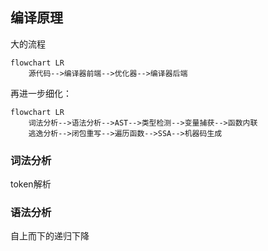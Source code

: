 ## 编译原理

大的流程

```mermaid
flowchart LR
	源代码-->编译器前端-->优化器-->编译器后端
```



再进一步细化：

```mermaid
flowchart LR
	词法分析-->语法分析-->AST-->类型检测-->变量捕获-->函数内联
	逃逸分析-->闭包重写-->遍历函数-->SSA-->机器码生成
```

### 词法分析

token解析



### 语法分析

自上而下的递归下降